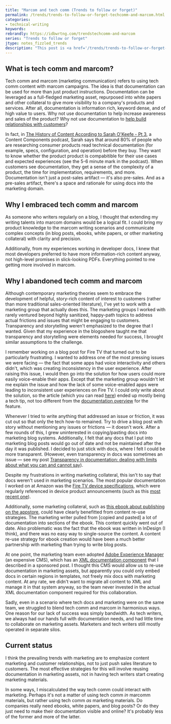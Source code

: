 ```yaml
---
title: "Marcom and tech comm (Trends to follow or forget)"
permalink: /trends/trends-to-follow-or-forget-techcomm-and-marcom.html
categories:
- technical-writing
keywords:
rebrandly: https://idbwrtng.com/trendstechcomm-and-marcom
series: "Trends to follow or forget"
jtype: notes_fizzled_trends
description: "This post is <a href='/trends/trends-to-follow-or-forget-intro.html'>part of a series on trends</a> that explores trends that I've either followed or forgotten, and why. The overall goal is to better understand the reasons that drive trend adoption or abandonment in my personal career. This post focuses on techcomm and marcom."
---
```


## What is tech comm and marcom?

Tech comm and marcom (marketing communication) refers to using tech comm content with marcom campaigns. The idea is that documentation can be used for more than just product instructions. Documentation can be leveraged as a full-fledged marketing asset, repurposed into white papers and other collateral to give more visibility to a company's products and services. After all, documentation is information rich, keyword dense, and of high value to users. Why not use documentation to help increase awareness and sales of the product? Why not use documentation to [help build relationships with customers](/2016/01/04/content-marketing-to-the-rescue-for-thought-leadership/)?

In fact, in [The History of Content According to Sarah O'Keefe - Pt 3](https://heretto.com/project/content-components-podcast/?wchannelid=kahto6p5y5&wmediaid=ti97ig5k7s), a Content Components podcast, Sarah says that around 80% of people who are researching consumer products read technical documentation (for example, specs, configuration, and operation) before they buy. They want to know whether the product product is compabitible for their use cases and expected experiences (see the 5-6 minute mark in the podcast). When customers see documentation, they get a sense of the complexity of a product, the time for implementation, requirements, and more. Documentation isn't just a post-sales artifact &mdash; it's also pre-sales. And as a pre-sales artifact, there's a space and rationale for using docs into the marketing domain.

## Why I embraced tech comm and marcom

As someone who writers regularly on a blog, I thought that extending my writing talents into marcom domains would be a logical fit. I could bring my product knowledge to the marcom writing scenarios and communicate complex concepts (in blog posts, ebooks, white papers, or other marketing collateral) with clarity and precision.

Additionally, from my experiences working in developer docs, I knew that most developers preferred to have more information-rich content anyway, not high-level promises in slick-looking PDFs. Everything pointed to me getting more involved in marcom.

## Why I abandoned tech comm and marcom

Although contemporary marketing theories seem to embrace the development of helpful, story-rich content of interest to customers (rather than more traditional sales-oriented literature), I've yet to work with a marketing group that actually does this. The marketing groups I worked with rarely ventured beyond highly sanitized, happy-path topics to address actual frictions and issues that might be engaging to customers. Transparency and storytelling weren't emphasized to the degree that I wanted. Given that my experience in the blogoshere taught me that transparency and storytelling were elements needed for success, I brought similar assumptions to the challenge.

I remember working on a blog post for Fire TV that turned out to be particularly frustrating. I wanted to address one of the most pressing issues we were facing &mdash; the fact that some apps had voice interactivity and others didn't, which was creating inconsistency in the user experience. After raising this issue, I would then go into the solution for how users could more easily voice-enable their apps. Except that the marketing group wouldn't let me explain the issue and how the lack of some voice-enabled apps were leading to inconsistent user experiences on Fire TV. I could only write about the solution, so the article (which you can read [here](https://developer.amazon.com/blogs/appstore/post/a42f7f98-678c-41f9-a0f7-45d3fa265f09/voice-enabling-your-media-transport-controls-with-fire-app-builder-1-0-7)) ended up mostly being a tech tip, not too different from the [documentation overview](https://developer.amazon.com/docs/video-skills-fire-tv-apps/introduction.html) for the feature.

Whenever I tried to write anything that addressed an issue or friction, it was cut out so that only the tech how-to remained. Try to drive a blog post with story without mentioning any issues or frictions &mdash; it doesn't work. After a few rounds of this, I grew uninterested in copying/pasting docs into marketing blog systems. Additionally, I felt that any docs that I put into marketing blog posts would go out of date and not be maintained after the day it was published. I decided to just stick with docs, where I felt I could be more transparent. (However, even transparency in docs was sometimes an issue &mdash; see my post [Transparency in documentation: dealing with limits about what you can and cannot say](/2017/07/13/transparency-in-documentation/)).

Despite my frustrations in writing marketing collateral, this isn't to say that docs weren't used in marketing scenarios. The most popular documentation I worked on at Amazon was the [Fire TV device specifications](https://developer.amazon.com/docs/fire-tv/device-specifications.html), which were regularly referenced in device product announcements (such as this [most recent one](https://developer.amazon.com/blogs/appstore/post/333dd899-d848-4065-a4d0-af233bcbb253/introducing-the-next-generation-fire-tv-stick-4k-and-amazon-s-first-smart-tv)).

Additionally, some marketing collateral, such as [this ebook about publishing on the appstore](https://developer.amazon.com/blogs/appstore/post/3f05b4b7-b0c5-4eb3-9f71-40d81dc71334/new-ebook-developer-s-guide-to-the-amazon-appstore), could have clearly benefitted from content re-use strategies. The marketing writer pulled from [copied and pasted] a lot of documentation into sections of the ebook. This content quickly went out of date. Also problematic was the fact that the ebook was written in InDesign (I think), and there was no easy way to single-source the content. A content re-use strategy for ebook creation would have been a much better partnership with marketing than trying to write blog posts.

At one point, the marketing team even adopted [Adobe Experience Manager](https://business.adobe.com/cy_en/products/experience-manager/adobe-experience-manager.html) (an expensive CMS), which has an [XML documentation component](/2019/03/10/introducing-xml-documentation-for-adobe-experience-manager/) that I described in a sponsored post. I thought this CMS would allow us to re-use documentation in marketing assets, but apparently you could only embed docs in certain regions in templates, not freely mix docs with marketing content. At any rate, we didn't want to migrate all content to XML and manage it in that system anyway, so the team never invested in the actual XML documentation component required for this collaboration.

Sadly, even in a scenario where tech docs and marketing were on the same team, we struggled to blend tech comm and marcom in harmonious ways. One reason for our lack of success was simply bandwidth. As tech writers, we always had our hands full with documentation needs, and had little time to collaborate on marketing assets. Marketers and tech writers still mostly operated in separate silos.

## Current status

I think the prevailing trends with marketing are to emphasize content marketing and customer relationships, not to just push sales literature to customers. The most effective strategies for this will involve reusing documentation in marketing assets, not in having tech writers start creating marketing materials.

In some ways, I miscalculated the way tech comm could interact with marketing. Perhaps it's not a matter of using tech comm *in* marcomm materials, but rather using tech comm *as* marketing materials. Do companies really need ebooks, white papers, and blog posts? Or do they just need to make their documentation visible and online? It's probably less of the former and more of the latter.
